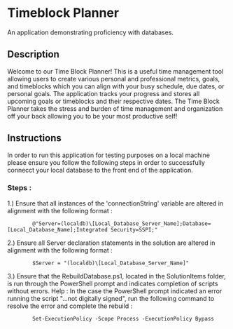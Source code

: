 # Timeblock Planner
An application demonstrating proficiency with databases.


## Description 
Welcome to our Time Block Planner! This is a useful time management tool allowing users to create various personal and professional metrics, goals, and timeblocks which you can align with your busy schedule, due dates, or personal goals. The application tracks your progress and stores all upcoming goals or timeblocks and their respective dates. The Time Block Planner takes the stress and burden of time management and organization off your back allowing you to be your most productive self! 


## Instructions 

In order to run this application for testing purposes on a local machine please ensure you follow the following steps in order to successfully connecct your local database to the front end of the application. 

### Steps :
1.) Ensure that all instances of the 'connectionString' variable are altered in alignment with the following format : 
      
            @"Server=(localdb)\[Local_Database_Server_Name];Database=[Local_Database_Name];Integrated Security=SSPI;"

            
2.) Ensure all Server declaration statements in the solution are altered in alignment with the following format :
      
            $Server = "(localdb)\[Local_Database_Server_Name]"

3.) Ensure that the RebuildDatabase.ps1, located in the SolutionItems folder, is run through the PowerShell prompt and indicates completion of scripts without errors.
Help : In the case the PowerShell prompt indicated an error running the script "...not digitally signed", run the following command to resolve the error and complete the rebuild : 

            Set-ExecutionPolicy -Scope Process -ExecutionPolicy Bypass
